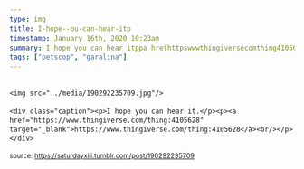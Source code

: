 ```yaml
---
type: img
title: I-hope--ou-can-hear-itp
timestamp: January 16th, 2020 10:23am
summary: I hope you can hear itppa hrefhttpswwwthingiversecomthing4105628 targetblankhttpswwwthingiversecomthing4105628abrp
tags: ["petscop", "garalina"]
---
```


                
                
                
                                                                                        <img src="../media/190292235709.jpg"/>
                                                                                          <div class="caption"><p>I hope you can hear it.</p><p><a href="https://www.thingiverse.com/thing:4105628" target="_blank">https://www.thingiverse.com/thing:4105628</a><br/></p> </div>
                                    
                
                
                
                
                                
<small>source: https://saturdayxiii.tumblr.com/post/190292235709</small>